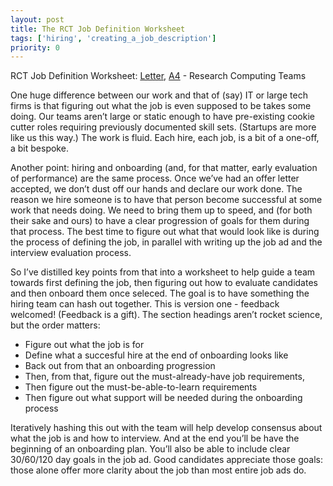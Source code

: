 ```yaml
---
layout: post
title: The RCT Job Definition Worksheet
tags: ['hiring', 'creating_a_job_description']
priority: 0
---
```


<!-- markdownlint-disable MD033 -->
<!-- markdownlint-disable MD041 -->
<!-- markdownlint-disable MD049 -->

RCT Job Definition Worksheet: [Letter](https://docs.google.com/document/d/1XKOJ9CDMAwcgM-WCGP3_ccPlK_Y2td8w6Yz21ViDaeE/edit?usp=sharing), [A4](https://docs.google.com/document/d/1Y8_fKdJBqrDPXD6sxEFa5E1vgGvwK1oIn1Fy2XIIvks/edit?usp=sharing) - Research Computing Teams

One huge difference between our work and that of (say) IT or large tech firms is that figuring out what the job is even supposed to be takes some doing. Our teams aren’t large or static enough to have pre-existing cookie cutter roles requiring previously documented skill sets. (Startups are more like us this way.) The work is fluid. Each hire, each job, is a bit of a one-off, a bit bespoke.

Another point: hiring and onboarding (and, for that matter, early evaluation of performance) are the same process. Once we’ve had an offer letter accepted, we don’t dust off our hands and declare our work done. The reason we hire someone is to have that person become successful at some work that needs doing. We need to bring them up to speed, and (for both their sake and ours) to have a clear progression of goals for them during that process. The best time to figure out what that would look like is during the process of defining the job, in parallel with writing up the job ad and the interview evaluation process.

So I’ve distilled key points from that into a worksheet to help guide a team towards first defining the job, then figuring out how to evaluate candidates and then onboard them once seleced. The goal is to have something the hiring team can hash out together. This is version one - feedback welcomed! (Feedback is a gift). The section headings aren’t rocket science, but the order matters:

* Figure out what the job is for
* Define what a succesful hire at the end of onboarding looks like
* Back out from that an onboarding progression
* Then, from that, figure out the must-already-have job requirements,
* Then figure out the must-be-able-to-learn requirements
* Then figure out what support will be needed during the onboarding process

Iteratively hashing this out with the team will help develop consensus about what the job is and how to interview. And at the end you’ll be have the beginning of an onboarding plan. You’ll also be able to include clear 30/60/120 day goals in the job ad. Good candidates appreciate those goals: those alone offer more clarity about the job than most entire job ads do.